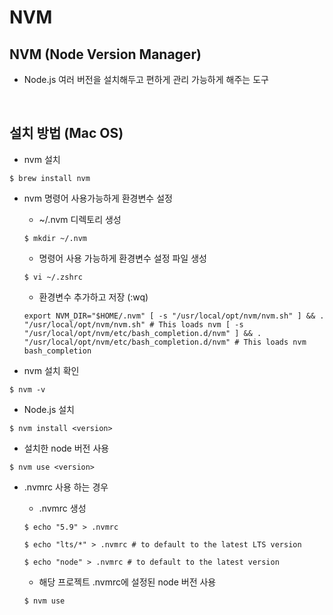 # NVM

## NVM (Node Version Manager)

- Node.js 여러 버전을 설치해두고 편하게 관리 가능하게 해주는 도구

<br>

## 설치 방법 (Mac OS)

- nvm 설치
```
$ brew install nvm
```

- nvm 명령어 사용가능하게 환경변수 설정

    - ~/.nvm 디렉토리 생성
    ```
    $ mkdir ~/.nvm
    ```

    - 명령어 사용 가능하게 환경변수 설정 파일 생성
    ```
    $ vi ~/.zshrc
    ```

    - 환경변수 추가하고 저장 (:wq)
    ```
    export NVM_DIR="$HOME/.nvm" [ -s "/usr/local/opt/nvm/nvm.sh" ] && . "/usr/local/opt/nvm/nvm.sh" # This loads nvm [ -s "/usr/local/opt/nvm/etc/bash_completion.d/nvm" ] && . "/usr/local/opt/nvm/etc/bash_completion.d/nvm" # This loads nvm bash_completion
    ```

- nvm 설치 확인
```
$ nvm -v
```

- Node.js 설치
```
$ nvm install <version>
```

- 설치한 node 버전 사용

```
$ nvm use <version>
```

- .nvmrc 사용 하는 경우

    - .nvmrc 생성
    ```
    $ echo "5.9" > .nvmrc

    $ echo "lts/*" > .nvmrc # to default to the latest LTS version

    $ echo "node" > .nvmrc # to default to the latest version
    ```

    - 해당 프로젝트 .nvmrc에 설정된 node 버전 사용

    ```
    $ nvm use
    ```